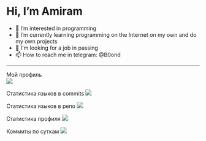 # Hi, I’m Amiram

- 👀 I’m interested in programming
- 🌱 I’m currently learning programming on the Internet on my own and do my own projects
- 💞️ I'm looking for a job in passing
- 📫 How to reach me in telegram: @B0ond

----


Мой профиль<br>
![](https://github-profile-summary-cards.vercel.app/api/cards/profile-details?username=B0ond&theme=solarized_dark)

Статистика языков в commits
![](https://github-profile-summary-cards.vercel.app/api/cards/most-commit-language?username=B0ondt&theme=solarized_dark)

Статистика языков в репо
![](https://github-profile-summary-cards.vercel.app/api/cards/repos-per-language?username=B0ond&theme=solarized_dark)

Статистика профиля
![](https://github-profile-summary-cards.vercel.app/api/cards/stats?username=B0ond&theme=solarized_dark)

Коммиты по суткам
![](https://github-profile-summary-cards.vercel.app/api/cards/productive-time?username=daniilshat&theme=solarized_dark)
